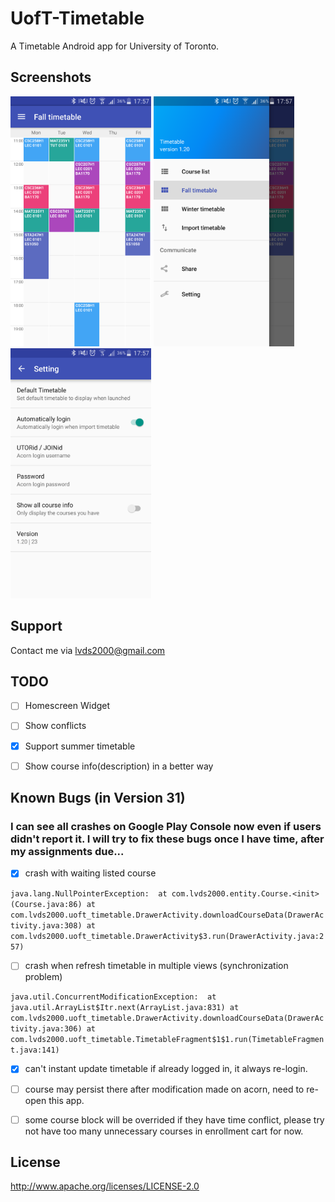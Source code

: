 # UofT-Timetable
A Timetable Android app for University of Toronto.

## Screenshots

<img src="screenshots/1.png" height="400" alt="Screenshot"/> <img src="screenshots/2.png" height="400" alt="Screenshot"/> <img src="screenshots/3.png" height="400" alt="Screenshot"/>

## Support
Contact me via lvds2000@gmail.com

## TODO

 - [ ] Homescreen Widget

 - [ ] Show conflicts

 - [x] Support summer timetable  
 
 - [ ] Show course info(description) in a better way

## Known Bugs (in Version 31)
### I can see all crashes on Google Play Console now even if users didn't report it. I will try to fix these bugs once I have time, after my assignments due...
 
  - [x] crash with waiting listed course
  
  `
  java.lang.NullPointerException: 
  at com.lvds2000.entity.Course.<init>(Course.java:86)
  at com.lvds2000.uoft_timetable.DrawerActivity.downloadCourseData(DrawerActivity.java:308)
  at com.lvds2000.uoft_timetable.DrawerActivity$3.run(DrawerActivity.java:257)
  `
  - [ ] crash when refresh timetable in multiple views (synchronization problem)
  
  `
  java.util.ConcurrentModificationException: 
  at java.util.ArrayList$Itr.next(ArrayList.java:831)
  at com.lvds2000.uoft_timetable.DrawerActivity.downloadCourseData(DrawerActivity.java:306)
  at com.lvds2000.uoft_timetable.TimetableFragment$1$1.run(TimetableFragment.java:141)
  `
  - [x] can't instant update timetable if already logged in, it always re-login.
  
  - [ ] course may persist there after modification made on acorn, need to re-open this app.
  
  - [ ] some course block will be overrided if they have time conflict, please try not have too many unnecessary courses in enrollment cart for now.
  
 ## License

http://www.apache.org/licenses/LICENSE-2.0
